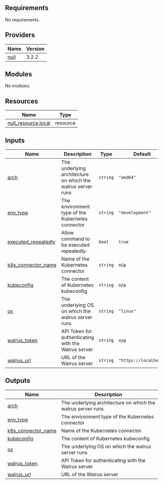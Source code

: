 ## Requirements

No requirements.

## Providers

| Name | Version |
|------|---------|
| <a name="provider_null"></a> [null](#provider\_null) | 3.2.2 |

## Modules

No modules.

## Resources

| Name | Type |
|------|------|
| [null_resource.local](https://registry.terraform.io/providers/hashicorp/null/latest/docs/resources/resource) | resource |

## Inputs

| Name | Description | Type | Default | Required |
|------|-------------|------|---------|:--------:|
| <a name="input_arch"></a> [arch](#input\_arch) | The underlying architecture on which the walrus server runs | `string` | `"amd64"` | no |
| <a name="input_env_type"></a> [env\_type](#input\_env\_type) | The environment type of the Kubernetes connector | `string` | `"development"` | no |
| <a name="input_executed_repeatedly"></a> [executed\_repeatedly](#input\_executed\_repeatedly) | Allow command to be executed repeatedly. | `bool` | `true` | no |
| <a name="input_k8s_connector_name"></a> [k8s\_connector\_name](#input\_k8s\_connector\_name) | Name of the Kubernetes connector | `string` | n/a | yes |
| <a name="input_kubeconfig"></a> [kubeconfig](#input\_kubeconfig) | The content of Kubernetes kubeconfig | `string` | n/a | yes |
| <a name="input_os"></a> [os](#input\_os) | The underlying OS on which the walrus server runs | `string` | `"linux"` | no |
| <a name="input_walrus_token"></a> [walrus\_token](#input\_walrus\_token) | API Token for authenticating with the Walrus server | `string` | n/a | yes |
| <a name="input_walrus_url"></a> [walrus\_url](#input\_walrus\_url) | URL of the Walrus server | `string` | `"https://localhost"` | no |

## Outputs

| Name | Description |
|------|-------------|
| <a name="output_arch"></a> [arch](#output\_arch) | The underlying architecture on which the walrus server runs |
| <a name="output_env_type"></a> [env\_type](#output\_env\_type) | The environment type of the Kubernetes connector |
| <a name="output_k8s_connector_name"></a> [k8s\_connector\_name](#output\_k8s\_connector\_name) | Name of the Kubernetes connector |
| <a name="output_kubeconfig"></a> [kubeconfig](#output\_kubeconfig) | The content of Kubernetes kubeconfig |
| <a name="output_os"></a> [os](#output\_os) | The underlying OS on which the walrus server runs |
| <a name="output_walrus_token"></a> [walrus\_token](#output\_walrus\_token) | API Token for authenticating with the Walrus server |
| <a name="output_walrus_url"></a> [walrus\_url](#output\_walrus\_url) | URL of the Walrus server |
